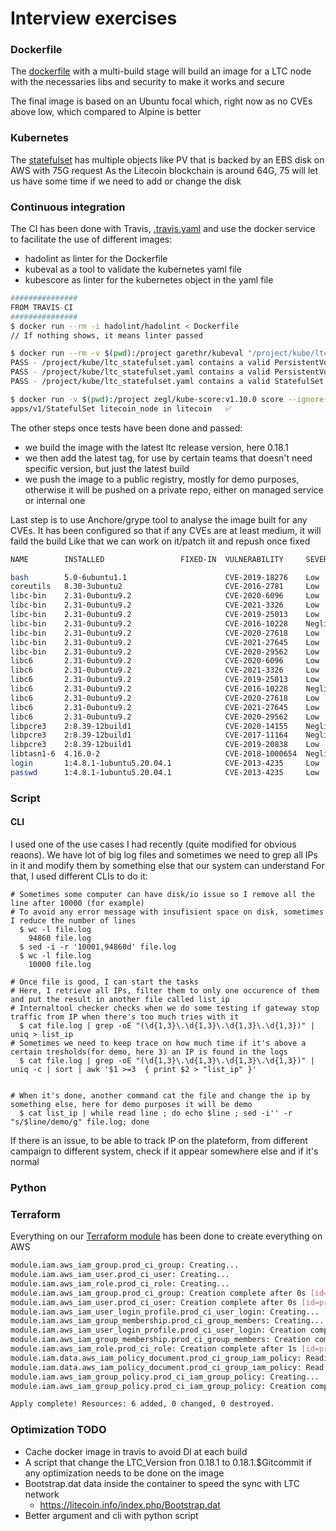   <!-- 
  _____ _   _ _______ ______ _______      _______ ________          __  _____   ____   _____ _    _ __  __ ______ _   _ _______    _______ _____ ____  _   _ 
 |_   _| \ | |__   __|  ____|  __ \ \    / /_   _|  ____\ \        / / |  __ \ / __ \ / ____| |  | |  \/  |  ____| \ | |__   __|/\|__   __|_   _/ __ \| \ | |
   | | |  \| |  | |  | |__  | |__) \ \  / /  | | | |__   \ \  /\  / /  | |  | | |  | | |    | |  | | \  / | |__  |  \| |  | |  /  \  | |    | || |  | |  \| |
   | | | . ` |  | |  |  __| |  _  / \ \/ /   | | |  __|   \ \/  \/ /   | |  | | |  | | |    | |  | | |\/| |  __| | . ` |  | | / /\ \ | |    | || |  | | . ` |
  _| |_| |\  |  | |  | |____| | \ \  \  /   _| |_| |____   \  /\  /    | |__| | |__| | |____| |__| | |  | | |____| |\  |  | |/ ____ \| |   _| || |__| | |\  |
 |_____|_| \_|  |_|  |______|_|  \_\  \/   |_____|______|   \/  \/     |_____/ \____/ \_____|\____/|_|  |_|______|_| \_|  |_/_/    \_\_|  |_____\____/|_| \_| 
 -->

# Interview exercises


### Dockerfile
The [dockerfile](https://github.com/domyrtille/interview/blob/main/Dockerfile) with a multi-build stage will build an image for a LTC node with the necessaries libs and security to make it works and secure

The final image is based on an Ubuntu focal which, right now as no CVEs above low, which compared to Alpine is better


### Kubernetes
The [statefulset](https://github.com/domyrtille/interview/blob/main/kube/ltc_statefulset.yaml) has multiple objects like PV that is backed by an EBS disk on AWS with 75G request
As the Litecoin blockchain is around 64G, 75 will let us have some time if we need to add or change the disk

### Continuous integration
The CI has been done with Travis, [.travis.yaml](https://github.com/domyrtille/interview/blob/main/.travis.yml) and use the docker service to facilitate the use of different images:
 - hadolint as linter for the Dockerfile
 - kubeval as a tool to validate the kubernetes yaml file
 - kubescore as linter for the kubernetes object in the yaml file

```bash
###############
FROM TRAVIS CI
###############
$ docker run --rm -i hadolint/hadolint < Dockerfile
// If nothing shows, it means linter passed

$ docker run --rm -v $(pwd):/project garethr/kubeval "/project/kube/ltc_statefulset.yaml"
PASS - /project/kube/ltc_statefulset.yaml contains a valid PersistentVolume (ltc_node_pv)
PASS - /project/kube/ltc_statefulset.yaml contains a valid PersistentVolumeClaim (ltc_node_pvc)
PASS - /project/kube/ltc_statefulset.yaml contains a valid StatefulSet (litecoin.litecoin_node)

$ docker run -v $(pwd):/project zegl/kube-score:v1.10.0 score --ignore-test pod-networkpolicy --ignore-test statefulset-has-servicename kube/*.yaml
apps/v1/StatefulSet litecoin_node in litecoin   ✅
```

The other steps once tests have been done and passed:
 - we build the image with the latest ltc release version, here 0.18.1
 - we then add the latest tag, for use by certain teams that doesn't need specific version, but just the latest build
 - we push the image to a public registry, mostly for demo purposes, otherwise it will be pushed on a private repo, either on managed service or internal one


Last step is to use Anchore/grype tool to analyse the image built for any CVEs. It has been configured so that if any CVEs are at least medium, it will faild the build
Like that we can work on it/patch iit and repush once fixed

```bash
NAME        INSTALLED                 FIXED-IN  VULNERABILITY     SEVERITY   

bash        5.0-6ubuntu1.1                      CVE-2019-18276    Low         
coreutils   8.30-3ubuntu2                       CVE-2016-2781     Low         
libc-bin    2.31-0ubuntu9.2                     CVE-2020-6096     Low         
libc-bin    2.31-0ubuntu9.2                     CVE-2021-3326     Low         
libc-bin    2.31-0ubuntu9.2                     CVE-2019-25013    Low         
libc-bin    2.31-0ubuntu9.2                     CVE-2016-10228    Negligible  
libc-bin    2.31-0ubuntu9.2                     CVE-2020-27618    Low         
libc-bin    2.31-0ubuntu9.2                     CVE-2021-27645    Low         
libc-bin    2.31-0ubuntu9.2                     CVE-2020-29562    Low         
libc6       2.31-0ubuntu9.2                     CVE-2020-6096     Low         
libc6       2.31-0ubuntu9.2                     CVE-2021-3326     Low         
libc6       2.31-0ubuntu9.2                     CVE-2019-25013    Low         
libc6       2.31-0ubuntu9.2                     CVE-2016-10228    Negligible  
libc6       2.31-0ubuntu9.2                     CVE-2020-27618    Low         
libc6       2.31-0ubuntu9.2                     CVE-2021-27645    Low         
libc6       2.31-0ubuntu9.2                     CVE-2020-29562    Low         
libpcre3    2:8.39-12build1                     CVE-2020-14155    Negligible  
libpcre3    2:8.39-12build1                     CVE-2017-11164    Negligible  
libpcre3    2:8.39-12build1                     CVE-2019-20838    Low         
libtasn1-6  4.16.0-2                            CVE-2018-1000654  Negligible  
login       1:4.8.1-1ubuntu5.20.04.1            CVE-2013-4235     Low         
passwd      1:4.8.1-1ubuntu5.20.04.1            CVE-2013-4235     Low                                  
```


### Script
#### CLI
I used one of the use cases I had recently (quite modified for obvious reaons).
We have lot of big log files and sometimes we need to grep all IPs in it and modify them by something else that our system can understand
For that, I used different CLIs to do it:

    # Sometimes some computer can have disk/io issue so I remove all the line after 10000 (for example)
    # To avoid any error message with insufisient space on disk, sometimes I reduce the number of lines
      $ wc -l file.log
        94860 file.log
      $ sed -i -r '10001,94860d' file.log
      $ wc -l file.log
        10000 file.log

    # Once file is good, I can start the tasks
    # Here, I retrieve all IPs, filter them to only one occurence of them and put the result in another file called list_ip
    # Internaltool checker checks when we do some testing if gateway stop traffic from IP when there's too much tries with it
      $ cat file.log | grep -oE "(\d{1,3}\.\d{1,3}\.\d{1,3}\.\d{1,3})" | uniq > list_ip
    # Sometimes we need to keep trace on how much time if it's above a certain tresholds(for demo, here 3) an IP is found in the logs
      $ cat file.log | grep -oE "(\d{1,3}\.\d{1,3}\.\d{1,3}\.\d{1,3})" | uniq -c | sort | awk '$1 >=3  { print $2 > "list_ip" }'
      

    # When it's done, another command cat the file and change the ip by something else, here for demo purposes it will be demo
      $ cat list_ip | while read line ; do echo $line ; sed -i'' -r "s/$line/demo/g" file.log; done

If there is an issue, to be able to track IP on the plateform, from different campaign to different system, check if it appear somewhere else and if it's normal

### Python 


### Terraform
Everything on our [Terraform module](https://github.com/domyrtille/interview/tree/main/terraform_module_prod_ci) has been done to create everything on AWS

```bash
module.iam.aws_iam_group.prod_ci_group: Creating...
module.iam.aws_iam_user.prod_ci_user: Creating...
module.iam.aws_iam_role.prod_ci_role: Creating...
module.iam.aws_iam_group.prod_ci_group: Creation complete after 0s [id=prod_ci_group]
module.iam.aws_iam_user.prod_ci_user: Creation complete after 0s [id=prod_ci_user]
module.iam.aws_iam_user_login_profile.prod_ci_user_login: Creating...
module.iam.aws_iam_group_membership.prod_ci_group_members: Creating...
module.iam.aws_iam_user_login_profile.prod_ci_user_login: Creation complete after 1s [id=prod_ci_user]
module.iam.aws_iam_group_membership.prod_ci_group_members: Creation complete after 1s [id=prod_ci_group_members]
module.iam.aws_iam_role.prod_ci_role: Creation complete after 1s [id=prod_ci_role]
module.iam.data.aws_iam_policy_document.prod_ci_group_iam_policy: Reading...
module.iam.data.aws_iam_policy_document.prod_ci_group_iam_policy: Read complete after 0s [id=1511724429]
module.iam.aws_iam_group_policy.prod_ci_iam_group_policy: Creating...
module.iam.aws_iam_group_policy.prod_ci_iam_group_policy: Creation complete after 1s [id=prod_ci_group:prod_ci_iam_group_policy]

Apply complete! Resources: 6 added, 0 changed, 0 destroyed.                            
```

### Optimization TODO
  - Cache docker image in travis to avoid Dl at each build
  - A script that change the LTC_Version fron 0.18.1 to 0.18.1.$Gitcommit if any optimization needs to be done on the image
  - Bootstrap.dat data inside the container to speed the sync with LTC network
    - https://litecoin.info/index.php/Bootstrap.dat
  - Better argument and cli with python script
